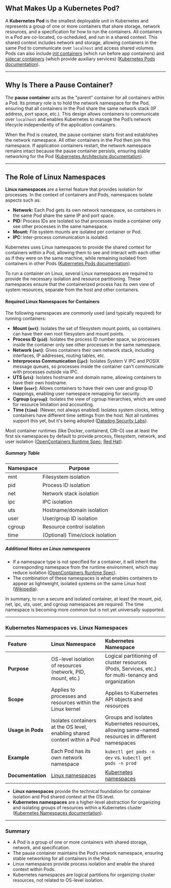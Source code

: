 ## What Makes Up a Kubernetes Pod?

A **Kubernetes Pod** is the smallest deployable unit in Kubernetes and represents a group of one or more containers that share storage, network resources, and a specification for how to run the containers. All containers in a Pod are co-located, co-scheduled, and run in a shared context. This shared context includes network and storage, allowing containers in the same Pod to communicate over `localhost` and access shared volumes. Pods can also include [init containers](https://kubernetes.io/docs/concepts/workloads/pods/init-containers/) (which run before app containers) and [sidecar containers](https://kubernetes.io/docs/concepts/workloads/pods/#pods-with-multiple-containers) (which provide auxiliary services) ([Kubernetes Pods documentation](https://kubernetes.io/docs/concepts/workloads/pods/)).

---

## Why Is There a Pause Container?

The **pause container** acts as the "parent" container for all containers within a Pod. Its primary role is to hold the network namespace for the Pod, ensuring that all containers in the Pod share the same network stack (IP address, port space, etc.). This design allows containers to communicate over `localhost` and enables Kubernetes to manage the Pod’s network lifecycle independently of the application containers.

When the Pod is created, the pause container starts first and establishes the network namespace. All other containers in the Pod then join this namespace. If application containers restart, the network namespace remains intact because the pause container persists, ensuring stable networking for the Pod ([Kubernetes Architecture documentation](https://kubernetes.io/docs/concepts/architecture/)).

---

## The Role of Linux Namespaces

**Linux namespaces** are a kernel feature that provides isolation for processes. In the context of containers and Pods, namespaces isolate aspects such as:

- **Network:** Each Pod gets its own network namespace, so containers in the same Pod share the same IP and port space.
- **PID:** Process IDs are isolated so that processes inside a container only see other processes in the same namespace.
- **Mount:** File system mounts are isolated per container or Pod.
- **IPC:** Inter-process communication is isolated.

Kubernetes uses Linux namespaces to provide the shared context for containers within a Pod, allowing them to see and interact with each other as if they were on the same machine, while remaining isolated from containers in other Pods ([Kubernetes Pods documentation](https://kubernetes.io/docs/concepts/workloads/pods/)).

To run a container on Linux, several Linux namespaces are required to provide the necessary isolation and resource partitioning. These namespaces ensure that the containerized process has its own view of system resources, separate from the host and other containers.

#### Required Linux Namespaces for Containers

The following namespaces are commonly used (and typically required) for running containers:

- **Mount (`mnt`)**: Isolates the set of filesystem mount points, so containers can have their own root filesystem and mount points.
- **Process ID (`pid`)**: Isolates the process ID number space, so processes inside the container only see other processes in the same namespace.
- **Network (`net`)**: Gives containers their own network stack, including interfaces, IP addresses, routing tables, etc.
- **Interprocess Communication (`ipc`)**: Isolates System V IPC and POSIX message queues, so processes inside the container can't communicate with processes outside via IPC.
- **UTS (`uts`)**: Isolates hostname and domain name, allowing containers to have their own hostname.
- **User (`user`)**: Allows containers to have their own user and group ID mappings, enabling user namespace remapping for security.
- **Cgroup (`cgroup`)**: Isolates the view of cgroup hierarchies, which are used for resource limitation and accounting.
- **Time (`time`)**: (Newer, not always enabled) Isolates system clocks, letting containers have different time settings from the host. Not all runtimes support this yet, but it's being adopted ([Datadog Security Labs](https://securitylabs.datadoghq.com/articles/container-security-fundamentals-part-2/)).

Most container runtimes (like Docker, containerd, CRI-O) use at least the first six namespaces by default to provide process, filesystem, network, and user isolation ([OpenContainers Runtime Spec](https://github.com/opencontainers/runtime-spec/blob/main/config-linux.md); [Red Hat](https://www.redhat.com/en/blog/7-linux-namespaces)).

##### Summary Table

| Namespace | Purpose                                              |
|-----------|------------------------------------------------------|
| mnt       | Filesystem isolation                                 |
| pid       | Process ID isolation                                 |
| net       | Network stack isolation                              |
| ipc       | IPC isolation                                        |
| uts       | Hostname/domain isolation                            |
| user      | User/group ID isolation                              |
| cgroup    | Resource control isolation                           |
| time      | (Optional) Time/clock isolation                      |

##### Additional Notes on Linux namespaces

- If a namespace type is not specified for a container, it will inherit the corresponding namespace from the runtime environment, which may reduce isolation ([OpenContainers Runtime Spec](https://github.com/opencontainers/runtime-spec/blob/main/config-linux.md)).
- The combination of these namespaces is what enables containers to appear as lightweight, isolated systems on the same Linux host ([Wikipedia](https://en.wikipedia.org/wiki/Linux_namespaces)).

In summary, to run a secure and isolated container, at least the mount, pid, net, ipc, uts, user, and cgroup namespaces are required. The time namespace is becoming more common but is not yet universally supported.


---

### Kubernetes Namespaces vs. Linux Namespaces

| Feature | Linux Namespace | Kubernetes Namespace |
| :-- | :-- | :-- |
| **Purpose** | OS-level isolation of resources (network, PID, mount, etc.) | Logical partitioning of cluster resources (Pods, Services, etc.) for multi-tenancy and organization |
| **Scope** | Applies to processes and resources within the Linux kernel | Applies to Kubernetes API objects and resources |
| **Usage in Pods** | Isolates containers at the OS level, enabling shared context within a Pod | Groups and isolates Kubernetes resources, allowing same-named resources in different namespaces |
| **Example** | Each Pod has its own network namespace | `kubectl get pods -n dev` vs. `kubectl get pods -n prod` |
| **Documentation** | [Linux namespaces](https://man7.org/linux/man-pages/man7/namespaces.7.html) | [Kubernetes namespaces](https://kubernetes.io/docs/concepts/overview/working-with-objects/namespaces/) |

- **Linux namespaces** provide the technical foundation for container isolation and Pod shared context at the OS level.
- **Kubernetes namespaces** are a higher-level abstraction for organizing and isolating groups of resources within a Kubernetes cluster ([Kubernetes Namespaces documentation](https://kubernetes.io/docs/concepts/overview/working-with-objects/namespaces/)).

---

### Summary

- A Pod is a group of one or more containers with shared storage, network, and specification.
- The pause container maintains the Pod’s network namespace, ensuring stable networking for all containers in the Pod.
- Linux namespaces provide process isolation and enable the shared context within Pods.
- Kubernetes namespaces are logical partitions for organizing cluster resources, not related to OS-level isolation.

